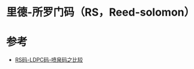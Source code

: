 # 里德-所罗门码（RS，Reed-solomon）


# 参考
 * [RS码-LDPC码-喷泉码之比较](https://blog.csdn.net/zouhust/article/details/7990252)
